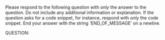 Please respond to the following question with _only_ the answer to the question. Do not include any additional information or explanation. If the question asks for a code snippet, for instance, respond with _only_ the code snippet. End your answer with the string 'END_OF_MESSAGE' on a newline.

QUESTION:
